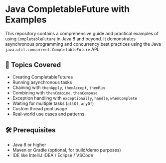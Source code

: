 # Java CompletableFuture with Examples

This repository contains a comprehensive guide and practical examples of using `CompletableFuture` in Java 8 and beyond. It demonstrates asynchronous programming and concurrency best practices using the Java `java.util.concurrent.CompletableFuture` API.

## 📘 Topics Covered

- Creating CompletableFutures
- Running asynchronous tasks
- Chaining with `thenApply`, `thenAccept`, `thenRun`
- Combining with `thenCombine`, `thenCompose`
- Exception handling with `exceptionally`, `handle`, `whenComplete`
- Waiting for multiple tasks (`allOf`, `anyOf`)
- Custom thread pool usage
- Real-world use cases and patterns

## 🛠️ Prerequisites

- Java 8 or higher
- Maven or Gradle (optional, for build/demo purposes)
- IDE like IntelliJ IDEA / Eclipse / VSCode
